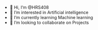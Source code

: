 - 👋 Hi, I’m @HRS408
- 👀 I’m interested in Artificial intelligence
- 🌱 I’m currently learning Machine learning
- 💞️ I’m looking to collaborate on Projects
  

<!---
HRS408/HRS408 is a ✨ special ✨ repository because its `README.md` (this file) appears on your GitHub profile.
You can click the Preview link to take a look at your changes.
--->

